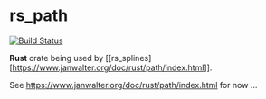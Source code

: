 # rs_path

[![Build Status](https://travis-ci.org/wahn/rs_path.svg?branch=master)](https://travis-ci.org/wahn/rs_path)

**Rust** crate being used by [[rs_splines][https://www.janwalter.org/doc/rust/path/index.html]].

See https://www.janwalter.org/doc/rust/path/index.html for now ...
